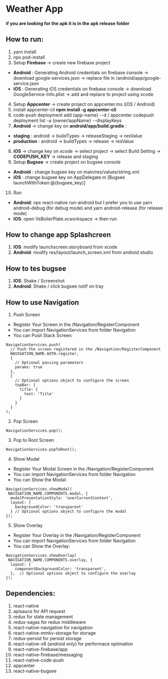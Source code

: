 # Weather App
#### if you are looking for the apk it is in the apk release folder

## How to run:
1. yarn install
2. npx pod-install
3. Setup **Firebase** -> create new firebase project
  * **Android** : Generating Android credentials on firebase console -> download google-services.json -> replace file in /android/app/google-service.json
  * **iOS** : Generating iOS credentials on firebase console -> download GoogleService-Info.plist -> add and replace to project using xcode
4. Setup **Appcenter** -> create project on appcenter.ms (iOS / Android)
5. install appcenter-cli **npm install -g appcenter-cli**
6. code-push deployment add {app-name} --d / appcenter codepush deployment list -a {owner/appName} --displayKeys
7. **Android** -> change key on **android/app/build.gradle** :
  * **staging** : android -> buildTypes -> releaseStaging -> resValue
  * **production** : android -> buildTypes -> release -> resValue
8. **iOS** -> change key on xcode -> select project -> select Build Setting -> **CODEPUSH_KEY** -> release and staging
9. Setup **Bugsee** -> create project on bugsee console
  * **Android** : change bugsee key on main/res/values/string.xml
  * **iOS** : change bugsee key on AppDelegate.m [Bugsee launchWithToken:@{bugsee_key}]
10. Run
  * **Android**: npx react-native run-android but I prefer you to use yarn android-debug (for debug mode) and yarn android-release (for release mode)
  * **IOS**: open VsBoilerPlate.xcworkspace -> then run

## How to change app Splashcreen
1. **IOS**: modify launchscreen.storyboard from xcode
2. **Android**: modify res/layout/launch_screen.xml from android studio

## How to tes bugsee
1. **IOS**: Shake / Screenshot
2. **Android**: Shake / click bugsee notif on tray

## How to use Navigation
1. Push Screen
 * Register Your Screen in the /Navigation/RegisterComponent
 * You can import NavigationServices from folder Navigation
 * You can Push Stack Screen:
```
NavigationServices.push(
  // Push the screen registered in the /Navigation/RegisterComponent
  NAVIGATION_NAME.AUTH.register,
  {
    // Optional passing paramaters
    params: true
  },
  {
    // Optional options object to configure the screen
    topBar: {
      title: {
        text: 'Title'
      }
    }
  }
);
```
2. Pop Screen
```
NavigationServices.pop();
```
3. Pop to Root Screen
```
NavigationServices.popToRoot();
```
4. Show Modal
 * Register Your Modal Screen in the /Navigation/RegisterComponent
 * You can import NavigationServices from folder Navigation
 * You can Show the Modal:
```
NavigationServices.showModal(
 NAVIGATION_NAME.COMPONENTS.modal, {
  modalPresentationStyle: 'overCurrentContext',
  layout: {
    backgroundColor: 'transparent'
  } // Optional options object to configure the modal
});
```
5. Show Overlay
 * Register Your Overlay in the /Navigation/RegisterComponent
 * You can import NavigationServices from folder Navigation
 * You can Show the Overlay:
```
NavigationServices.showOverlay(
 NAVIGATION_NAME.COMPONENTS.overlay, {
  layout: {
    componentBackgroundColor: 'transparent',
  },  // Optional options object to configure the overlay
});
```

## Dependencies:
1. react-native
2. apisauce for API request
3. redux for state management
4. redux-sagas for redux middleware
5. react-native-navigation for navigation
6. react-native-mmkv-storage for storage
7. redux-persist for persist storage
8. react-native-v8 (android only) for performace optimation
9. react-native-firebase/app
10. react-native-firebase/messaging
11. react-native-code-push
12. appcenter
13. react-native-bugsee
